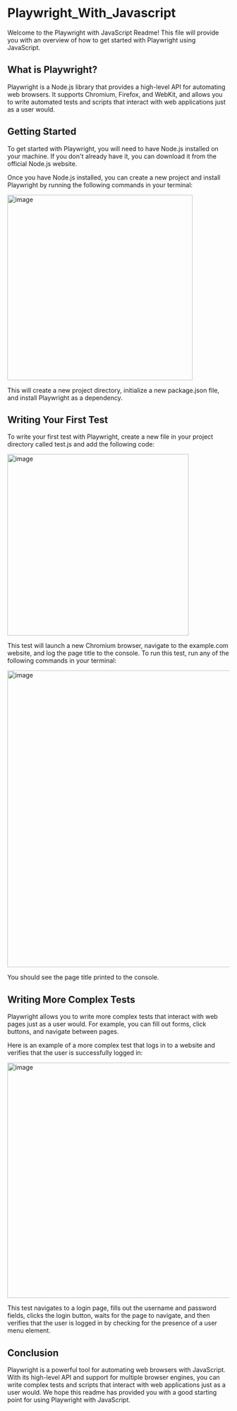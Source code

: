 # Playwright_With_Javascript
Welcome to the Playwright with JavaScript Readme! This file will provide you with an overview of how to get started with Playwright using JavaScript.

## What is Playwright?
Playwright is a Node.js library that provides a high-level API for automating web browsers. It supports Chromium, Firefox, and WebKit, and allows you to write automated tests and scripts that interact with web applications just as a user would.

## Getting Started
To get started with Playwright, you will need to have Node.js installed on your machine. If you don't already have it, you can download it from the official Node.js website.

Once you have Node.js installed, you can create a new project and install Playwright by running the following commands in your terminal:

<img width="420" alt="image" src="https://user-images.githubusercontent.com/14091206/226500845-78d8e65e-a8e5-4dc5-9909-8e16b7108ea1.png">

This will create a new project directory, initialize a new package.json file, and install Playwright as a dependency.

## Writing Your First Test
To write your first test with Playwright, create a new file in your project directory called test.js and add the following code:

<img width="411" alt="image" src="https://user-images.githubusercontent.com/14091206/226500910-6d916830-3fe5-4449-826f-b2d450cc6ed1.png">

This test will launch a new Chromium browser, navigate to the example.com website, and log the page title to the console. To run this test, run any of the following commands in your terminal:

<img width="672" alt="image" src="https://user-images.githubusercontent.com/14091206/226500994-cb8c3ba9-a01c-4a77-ab15-298fe2dd238f.png">

You should see the page title printed to the console.

## Writing More Complex Tests
Playwright allows you to write more complex tests that interact with web pages just as a user would. For example, you can fill out forms, click buttons, and navigate between pages.

Here is an example of a more complex test that logs in to a website and verifies that the user is successfully logged in:

<img width="533" alt="image" src="https://user-images.githubusercontent.com/14091206/226501064-c3b9ae70-780f-4580-bad2-008758b322b4.png">

This test navigates to a login page, fills out the username and password fields, clicks the login button, waits for the page to navigate, and then verifies that the user is logged in by checking for the presence of a user menu element.

## Conclusion
Playwright is a powerful tool for automating web browsers with JavaScript. With its high-level API and support for multiple browser engines, you can write complex tests and scripts that interact with web applications just as a user would. We hope this readme has provided you with a good starting point for using Playwright with JavaScript.
